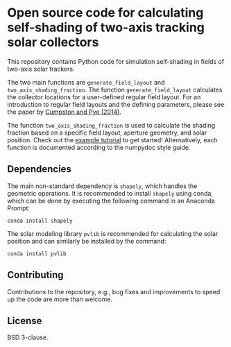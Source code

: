 # Open source code for calculating self-shading of two-axis tracking solar collectors
This repository contains Python code for simulation self-shading in fields of two-axis solar trackers.

The two main functions are `generate_field_layout` and `two_axis_shading_fraction`. The function `generate_field_layout` calculates the collector locations for a user-defined regular field layout. For an introduction to regular field layouts and the defining parameters, please see the paper by [Cumpston and Pye (2014)](https://doi.org/10.1016/j.solener.2014.06.012).

The function `two_axis_shading_fraction` is used to calculate the shading fraction based on a specific field layout, aperture geometry, and solar position. Check out the [example tutorial](https://github.com/AdamRJensen/two_axis_tracker_shading/blob/main/notebooks/Example%20time%20series%20generation.ipynb) to get started! Alternatively, each function is documented according to the numpydoc style guide.


## Dependencies
The main non-standard dependency is `shapely`, which handles the geometric operations. It is recommended to install `shapely` using conda, which can be done by executing the following command in an Anaconda Prompt:

    conda install shapely

The solar modeling library `pvlib` is recommended for calculating the solar position and can similarly be installed by the command:

    conda install pvlib

## Contributing
Contributions to the repository, e.g., bug fixes and improvements to speed up the code are more than welcome.


## License
BSD 3-clause.

